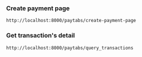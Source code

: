 ### Create payment page
```
http://localhost:8000/paytabs/create-payment-page
```

### Get transaction's detail
```
http://localhost:8000/paytabs/query_transactions
```